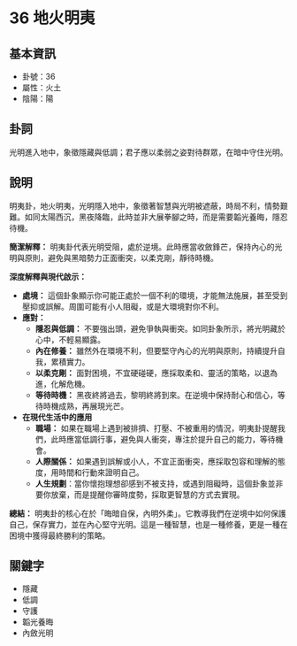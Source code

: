 # 36 地火明夷

## 基本資訊
- 卦號：36
- 屬性：火土
- 陰陽：陽

## 卦詞
光明進入地中，象徵隱藏與低調；君子應以柔弱之姿對待群眾，在暗中守住光明。

## 說明
明夷卦，地火明夷，光明隱入地中，象徵著智慧與光明被遮蔽，時局不利，情勢艱難。如同太陽西沉，黑夜降臨，此時並非大展拳腳之時，而是需要韜光養晦，隱忍待機。

**簡潔解釋：** 明夷卦代表光明受阻，處於逆境。此時應當收斂鋒芒，保持內心的光明與原則，避免與黑暗勢力正面衝突，以柔克剛，靜待時機。

**深度解釋與現代啟示：**

*   **處境：** 這個卦象顯示你可能正處於一個不利的環境，才能無法施展，甚至受到壓抑或誤解。周圍可能有小人阻礙，或是大環境對你不利。
*   **應對：**
    *   **隱忍與低調：** 不要強出頭，避免爭執與衝突。如同卦象所示，將光明藏於心中，不輕易顯露。
    *   **內在修養：** 雖然外在環境不利，但要堅守內心的光明與原則，持續提升自我，累積實力。
    *   **以柔克剛：** 面對困境，不宜硬碰硬，應採取柔和、靈活的策略，以退為進，化解危機。
    *   **等待時機：** 黑夜終將過去，黎明終將到來。在逆境中保持耐心和信心，等待時機成熟，再展現光芒。
*  **在現代生活中的應用**
    *   **職場：** 如果在職場上遇到被排擠、打壓、不被重用的情況，明夷卦提醒我們，此時應當低調行事，避免與人衝突，專注於提升自己的能力，等待機會。
    *   **人際關係：** 如果遇到誤解或小人，不宜正面衝突，應採取包容和理解的態度，用時間和行動來證明自己。
    *  **人生規劃**：當你懷抱理想卻感到不被支持，或遇到阻礙時，這個卦象並非要你放棄，而是提醒你審時度勢，採取更智慧的方式去實現。

**總結：** 明夷卦的核心在於「晦暗自保，內明外柔」。它教導我們在逆境中如何保護自己，保存實力，並在內心堅守光明。這是一種智慧，也是一種修養，更是一種在困境中獲得最終勝利的策略。

## 關鍵字
- 隱藏
- 低調
- 守護
- 韜光養晦
- 內斂光明
